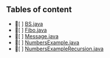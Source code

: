 ## Tables of content
- 📄[ ] [BS.java](./BS.java)
- 📄[ ] [Fibo.java](./Fibo.java)
- 📄[ ] [Message.java](./Message.java)
- 📄[ ] [NumbersExample.java](./NumbersExample.java)
- 📄[ ] [NumbersExampleRecursion.java](./NumbersExampleRecursion.java)
